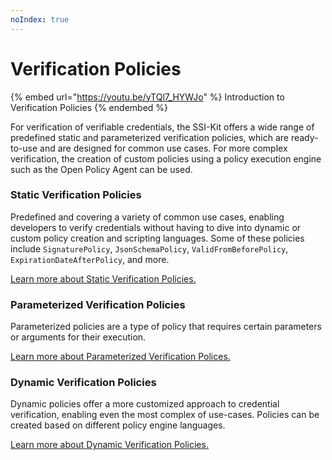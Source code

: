 ```yaml
---
noIndex: true
---
```


# Verification Policies

{% embed url="https://youtu.be/yTQl7_HYWJo" %}
Introduction to Verification Policies
{% endembed %}

For verification of verifiable credentials, the SSI-Kit offers a wide range of predefined static and parameterized verification policies, which are ready-to-use and are designed for common use cases. For more complex verification, the creation of custom policies using a policy execution engine such as the Open Policy Agent can be used.

### Static Verification Policies

Predefined and covering a variety of common use cases, enabling developers to verify credentials without having to dive into dynamic or custom policy creation and scripting languages. Some of these policies include `SignaturePolicy`, `JsonSchemaPolicy`, `ValidFromBeforePolicy`, `ExpirationDateAfterPolicy`, and more.&#x20;

[Learn more about Static Verification Policies.](../../concepts/verification-policies/static-policies.md)

### Parameterized Verification Policies

Parameterized policies are a type of policy that requires certain parameters or arguments for their execution.&#x20;

[Learn more about Parameterized Verification Polices.](../../concepts/verification-policies/parameterized-policies.md)

### Dynamic Verification Policies

Dynamic policies offer a more customized approach to credential verification, enabling even the most complex of use-cases. Policies can be created based on different policy engine languages.

[Learn more about Dynamic Verification Policies.](../../concepts/verification-policies/dynamic-policies/)

